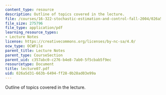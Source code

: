 ```yaml
---
content_type: resource
description: Outline of topics covered in the lecture.
file: /courses/16-322-stochastic-estimation-and-control-fall-2004/026a5d31663b6494ff280b28ad03e99a_lecture07.pdf
file_size: 275796
file_type: application/pdf
learning_resource_types:
- Lecture Notes
license: https://creativecommons.org/licenses/by-nc-sa/4.0/
ocw_type: OCWFile
parent_title: Lecture Notes
parent_type: CourseSection
parent_uid: c357abc0-c276-b4e8-7ab0-5f5cbab5f9ec
resourcetype: Document
title: lecture07.pdf
uid: 026a5d31-663b-6494-ff28-0b28ad03e99a
---
```

Outline of topics covered in the lecture.